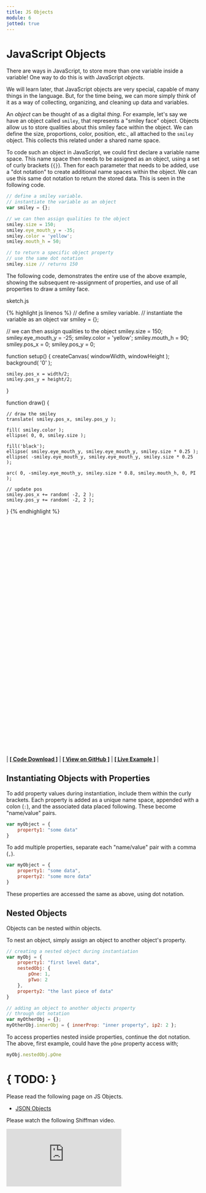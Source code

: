 ```yaml
---
title: JS Objects
module: 6
jotted: true
---
```


# JavaScript Objects

There are ways in JavaScript, to store more than one variable inside a variable! One way to do this is with JavaScript _objects_.

We will learn later, that JavaScript objects are very special, capable of many things in the language. But, for the time being, we can more simply think of it as a way of collecting, organizing, and cleaning up data and variables.

An _object_ can be thought of as a digital _thing_. For example, let's say we have an object called `smiley`, that represents a "smiley face" object. Objects allow us to store qualities about this smiley face within the object. We can define the size, proportions, color, position, etc., all attached to the `smiley` object. This collects this related under a shared name space.

To code such an object in JavaScript, we could first declare a variable name space. This name space then needs to be assigned as an object, using a set of curly brackets (`{}`). Then for each parameter that needs to be added, use a "dot notation" to create additional name spaces within the object. We can use this same dot notation to return the stored data. This is seen in the following code.

```js
// define a smiley variable.
// instantiate the variable as an object
var smiley = {};

// we can then assign qualities to the object
smiley.size = 150;
smiley.eye_mouth_y = -35;
smiley.color = 'yellow';
smiley.mouth_h = 50;

// to return a specific object property
// use the same dot notation
smiley.size // returns 150
```

The following code, demonstrates the entire use of the above example, showing the subsequent re-assignment of properties, and use of all properties to draw a smiley face.

<div id="code-heading">sketch.js</div>


{% highlight js linenos %}
// define a smiley variable.
// instantiate the variable as an object
var smiley = {};

// we can then assign qualities to the object
smiley.size = 150;
smiley.eye_mouth_y = -25;
smiley.color = 'yellow';
smiley.mouth_h = 90;
smiley.pos_x = 0;
smiley.pos_y = 0;

function setup() {
    createCanvas( windowWidth, windowHeight );
    background( '0' );

    smiley.pos_x = width/2;
    smiley.pos_y = height/2;
}


function draw() {

    // draw the smiley
    translate( smiley.pos_x, smiley.pos_y );

    fill( smiley.color );
    ellipse( 0, 0, smiley.size );

    fill('black');
    ellipse( smiley.eye_mouth_y, smiley.eye_mouth_y, smiley.size * 0.25 );
    ellipse( -smiley.eye_mouth_y, smiley.eye_mouth_y, smiley.size * 0.25 );

    arc( 0, -smiley.eye_mouth_y, smiley.size * 0.8, smiley.mouth_h, 0, PI );

    // update pos
    smiley.pos_x += random( -2, 2 );
    smiley.pos_y += random( -2, 2 );
}
{% endhighlight %}

<div class="displayed_jotted_example">
    <div id="jotted-demo-3" class="" style="height:600px;"></div>
</div>
<script>
    new Jotted(document.querySelector("#jotted-demo-3"), {
    files: [
        {
            type: "js",
            url:"https://raw.githubusercontent.com/Montana-Media-Arts/120_CreativeCoding/master/lecture_code/06/11_object_01/sketch.js"
        },
        {
            type: "html",
            url:"../../../p5_resources/index.html"
    }],
    // plugins: [ "codemirror", "console" ]
    plugins: [ "codemirror" ]
});
</script>

| [**[ Code Download ]**](https://github.com/Montana-Media-Arts/120_CreativeCoding/raw/master/lecture_code/06/11_object_01/11_object_01.zip) | [**[ View on GitHub ]**](https://github.com/Montana-Media-Arts/120_CreativeCoding/raw/master/lecture_code/06/11_object_01/) | [**[ Live Example ]**](https://montana-media-arts.github.io/120_CreativeCoding/lecture_code/06/11_object_01/) |

## Instantiating Objects with Properties

To add property values during instantiation, include them within the curly brackets. Each property is added as a unique name space, appended with a colon (`:`), and the associated data placed following. These become "name/value" pairs.

```js
var myObject = {
    property1: "some data"
}
```

To add multiple properties, separate each "name/value" pair with a comma (`,`).

```js
var myObject = {
    property1: "some data",
    property2: "some more data"
}
```

These properties are accessed the same as above, using dot notation.

## Nested Objects

Objects can be nested within objects.

To nest an object, simply assign an object to another object's property.

```js
// creating a nested object during instantiation
var myObj = {
    property1: "first level data",
    nestedObj: {
        pOne: 1,
        pTwo: 2
    },
    property2: "the last piece of data"
}

// adding an object to another objects property
// through dot notation
var myOtherObj = {};
myOtherObj.innerObj = { innerProp: "inner property", ip2: 2 };
```

To access properties nested inside properties, continue the dot notation. The above, first example, could have the `pOne` property access with;

```js
myObj.nestedObj.pOne
```

# { TODO: }

Please read the following page on JS Objects.

- [JSON Objects](https://www.w3schools.com/js/js_json_objects.asp)

Please watch the following Shiffman video.

<div class="embed-responsive embed-responsive-16by9"><iframe class="embed-responsive-item" src="https://www.youtube.com/embed/-e5h4IGKZRY" frameborder="0" allowfullscreen></iframe></div>
